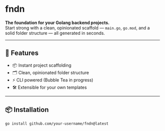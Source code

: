 # fndn

**The foundation for your Golang backend projects.**  
Start strong with a clean, opinionated scaffold — `main.go`, `go.mod`, and a solid folder structure — all generated in seconds.

---

## 🚀 Features
- 📦 Instant project scaffolding
- 🗂️ Clean, opinionated folder structure
- ⚡ CLI powered (Bubble Tea in progress)
- 🛠️ Extensible for your own templates

---

## 📦 Installation
```bash
go install github.com/your-username/fndn@latest
